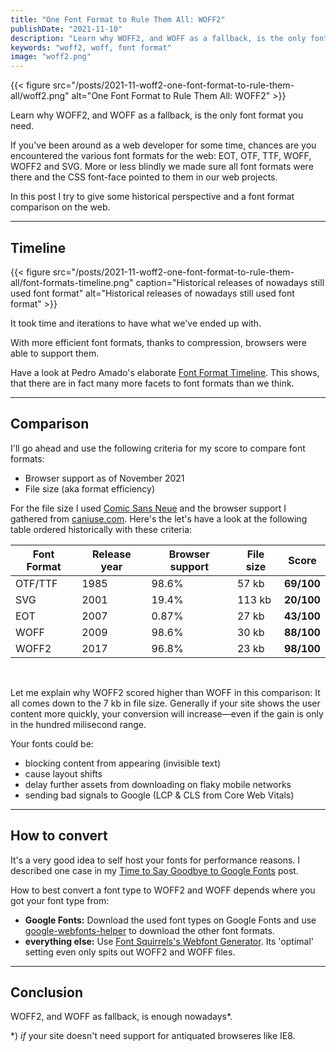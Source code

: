 ```yaml
---
title: "One Font Format to Rule Them All: WOFF2"
publishDate: "2021-11-10"
description: "Learn why WOFF2, and WOFF as a fallback, is the only font format you need."
keywords: "woff2, woff, font format"
image: "woff2.png"
---
```


{{< figure src="/posts/2021-11-woff2-one-font-format-to-rule-them-all/woff2.png" alt="One Font Format to Rule Them All: WOFF2" >}}

Learn why WOFF2, and WOFF as a fallback, is the only font format you need.

If you've been around as a web developer for some time, chances are you encountered the various font formats for the web: EOT, OTF, TTF, WOFF, WOFF2 and SVG. More or less blindly we made sure all font formats were there and the CSS font-face pointed to them in our web projects.

In this post I try to give some historical perspective and a font format comparison on the web.

---

## Timeline

{{< figure src="/posts/2021-11-woff2-one-font-format-to-rule-them-all/font-formats-timeline.png" caption="Historical releases of nowadays still used font format" alt="Historical releases of nowadays still used font format" >}}

It took time and iterations to have what we've ended up with.

With more efficient font formats, thanks to compression, browsers were able to support them.

Have a look at Pedro Amado's elaborate [Font Format Timeline](https://typeforge.files.wordpress.com/2011/11/timeline_formatos_software_fontes_v10-01.jpg). This shows, that there are in fact many more facets to font formats than we think.

---

## Comparison

I'll go ahead and use the following criteria for my score to compare font formats:
- Browser support as of November 2021
- File size (aka format efficiency)

For the file size I used [Comic Sans Neue](http://comicneue.com/) and the browser support I gathered from [caniuse.com](https://caniuse.com).
Here's the let's have a look at the following table ordered historically with these criteria:

| Font Format | Release year | Browser support | File size | **Score**  |
|-------------|--------------|-----------------|-----------|------------|
| OTF/TTF     | 1985         | 98.6%           | 57 kb     | **69/100** |
| SVG         | 2001         | 19.4%           | 113 kb    | **20/100** |
| EOT         | 2007         | 0.87%           | 27 kb     | **43/100** |
| WOFF        | 2009         | 98.6%           | 30 kb     | **88/100** |
| WOFF2       | 2017         | 96.8%           | 23 kb     | **98/100** |

<br>

Let me explain why WOFF2 scored higher than WOFF in this comparison: It all comes down to the 7 kb in file size. Generally if your site shows the user content more quickly, your conversion will increase—even if the gain is only in the hundred milisecond range.

Your fonts could be:
- blocking content from appearing (invisible text)
- cause layout shifts
- delay further assets from downloading on flaky mobile networks
- sending bad signals to Google (LCP & CLS from Core Web Vitals)

---

## How to convert

It's a very good idea to self host your fonts for performance reasons. I described one case in my [Time to Say Goodbye to Google Fonts](https://wicki.io/posts/2020-11-goodbye-google-fonts/)
post.

How to best convert a font type to WOFF2 and WOFF depends where you got your font type from:

* **Google Fonts:** Download the used font types on Google Fonts and use [google-webfonts-helper](http://google-webfonts-helper.herokuapp.com/fonts) to download the other font formats.
* **everything else:** Use [Font Squirrels's Webfont Generator](https://www.fontsquirrel.com/tools/webfont-generator). Its 'optimal' setting even only spits out WOFF2 and WOFF files.

---

## Conclusion

WOFF2, and WOFF as fallback, is enough nowadays*.

*) *if* your site doesn't need support for antiquated browseres like IE8.
